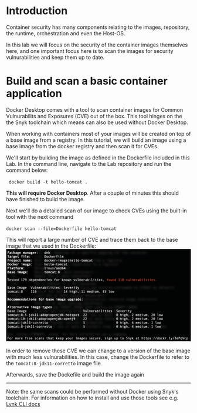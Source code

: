 # Introduction

Container security has many components relating to the images, repository, the runtime, orchestration and even the Host-OS.

In this lab we will focus on the security of the container images themselves here, and one important focus here is to scan the images for security vulnurabilities and keep them up to date.

# Build and scan a basic container application

Docker Desktop comes with a tool to scan container images for Common Vulnurabilits and Exposures (CVE) out of the box. This tool hinges on the the Snyk toolchain which means can also be used without Docker Desktop.

When working with containers most of your images will be created on top of a base image from a registry. In this tutorial, we will build an image using a base image from the docker registry and then scan it for CVEs.

We'll start by building the image as defined in the Dockerfile included in this Lab. In the command line, navigate to the Lab repository and run the command below:

` docker build -t hello-tomcat .`

**This will require Docker Desktop**. After a couple of minutes this should have finished to build the image.

Next we'll do a detailed scan of our image to check CVEs using the built-in tool with the next command

` docker scan --file=Dockerfile hello-tomcat `

This will report a large number of CVE and trace them back to the base image that we used in the Dockerfile:
![Screenshot of scan report showing problems found in the base image](scan_img1.png)

In order to remove these CVE we can change to a version of the base image with much less vulnurabilities. In this case, change the Dockerfile to refer to the `tomcat:8-jdk11-corretto` image file

Afterwards, save the Dockefile and build the image again

---
Note: the same scans could be performed without Docker using Snyk's toolchain. For information on how to install and use those tools see e.g. [Lynk CLI docs](https://support.snyk.io/hc/en-us/articles/360003812538-Install-the-Snyk-CLI)
